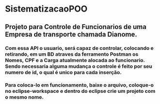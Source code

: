 # SistematizacaoPOO

## Projeto para Controle de Funcionarios de uma Empresa de transporte chamada Dianome.

### Com essa API o usuario, será capaz de controlar, colocando e retirando, em um BD atraves da ferramento Postman os Nomes, CPF e a Carga atualmente alocada ao funcionario. Sendo necessaria alguma mudança o controle é feito por seu numero de id, o qual é unico para cada inserção.

### Para coloca-lo em funcionamento, baixe o arquivo, coloque-o no eclipse-workspace e dentro do eclipse crie um projeto com o mesmo nome.
